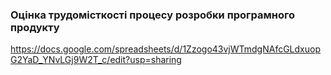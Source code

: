 ### Оцінка трудомісткості процесу розробки програмного продукту

https://docs.google.com/spreadsheets/d/1Zzogo43vjWTmdgNAfcGLdxuopG2YaD_YNvLGj9W2T_c/edit?usp=sharing
